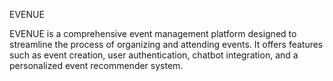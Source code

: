 EVENUE

EVENUE is a comprehensive event management platform designed to streamline the process of organizing and attending events. It offers features such as event creation, user authentication, chatbot integration, and a personalized event recommender system.

